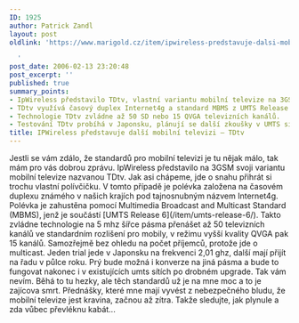 ```yaml
---
ID: 1925
author: Patrick Zandl
layout: post
oldlink: 'https://www.marigold.cz/item/ipwireless-predstavuje-dalsi-mobilni-televizi-tdtv

  '
post_date: 2006-02-13 23:20:48
post_excerpt: ''
published: true
summary_points:
- IpWireless představilo TDtv, vlastní variantu mobilní televize na 3GSM.
- TDtv využívá časový duplex Internet4g a standard MBMS z UMTS Release 6.
- Technologie TDtv zvládne až 50 SD nebo 15 QVGA televizních kanálů.
- Testování TDtv probíhá v Japonsku, plánují se další zkoušky v UMTS sítích.
title: IPWireless představuje další mobilní televizi – TDtv
---
```


<p>Jestli se vám zdálo, že standardů pro mobilní televizi je tu nějak málo, tak mám pro vás dobrou zprávu. IpWireless představilo na 3GSM svoji variantu mobilní televize nazvanou TDtv. Jak asi chápeme, jde o snahu přihrát si trochu vlastní polívčičku.
V tomto případě je polévka založena na časovém duplexu známého v našich krajích pod tajnosnubným názvem Internet4g. Polévka je zahustěna pomocí Multimedia Broadcast and Multicast Standard (MBMS), jenž je součástí [UMTS Release 6](/item/umts-release-6/). Takto zvládne technologie na 5 mhz šířce pásma přenášet až 50 televizních kanálů ve standardním rozlišení pro mobily, v režimu vyšší kvality QVGA pak 15 kanálů. Samozřejmě bez ohledu na počet příjemců, protože jde o multicast.  Jeden trial jede v Japonsku na frekvenci 2,01 ghz, další mají přijít na řadu v půlce roku. Prý bude možná i konverze na jiná pásma a bude to fungovat nakonec i v existujících umts sítích po drobném upgrade. Tak vám nevím. Běhá to tu hezky, ale těch standardů už je na mne moc a to je zajícova smrt. Přednášky, které mne mají vyvést z nebezpečného bludu, že mobilní televize jest kravina, začnou až zítra. Takže sledujte, jak plynule a zda vůbec převléknu kabát...
</p>